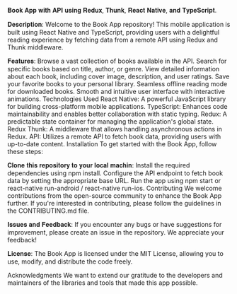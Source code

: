 𝐁𝐨𝐨𝐤 𝐀𝐩𝐩 𝐰𝐢𝐭𝐡 𝐀𝐏𝐈 𝐮𝐬𝐢𝐧𝐠 𝐑𝐞𝐝𝐮𝐱, 𝐓𝐡𝐮𝐧𝐤, 𝐑𝐞𝐚𝐜𝐭 𝐍𝐚𝐭𝐢𝐯𝐞, 𝐚𝐧𝐝 𝐓𝐲𝐩𝐞𝐒𝐜𝐫𝐢𝐩𝐭.

𝐃𝐞𝐬𝐜𝐫𝐢𝐩𝐭𝐢𝐨𝐧: 
Welcome to the Book App repository! This mobile application is built using React Native and TypeScript, providing users with a delightful reading experience by fetching data from a remote API using Redux and Thunk middleware.

𝐅𝐞𝐚𝐭𝐮𝐫𝐞𝐬: 
Browse a vast collection of books available in the API.
Search for specific books based on title, author, or genre.
View detailed information about each book, including cover image, description, and user ratings.
Save your favorite books to your personal library.
Seamless offline reading mode for downloaded books.
Smooth and intuitive user interface with interactive animations.
Technologies Used
React Native: A powerful JavaScript library for building cross-platform mobile applications.
TypeScript: Enhances code maintainability and enables better collaboration with static typing.
Redux: A predictable state container for managing the application's global state.
Redux Thunk: A middleware that allows handling asynchronous actions in Redux.
API: Utilizes a remote API to fetch book data, providing users with up-to-date content.
Installation
To get started with the Book App, follow these steps:

𝐂𝐥𝐨𝐧𝐞 𝐭𝐡𝐢𝐬 𝐫𝐞𝐩𝐨𝐬𝐢𝐭𝐨𝐫𝐲 𝐭𝐨 𝐲𝐨𝐮𝐫 𝐥𝐨𝐜𝐚𝐥 𝐦𝐚𝐜𝐡𝐢𝐧: 
Install the required dependencies using npm install.
Configure the API endpoint to fetch book data by setting the appropriate base URL.
Run the app using npm start or react-native run-android / react-native run-ios.
Contributing
We welcome contributions from the open-source community to enhance the Book App further. If you're interested in contributing, please follow the guidelines in the CONTRIBUTING.md file.

𝐈𝐬𝐬𝐮𝐞𝐬 𝐚𝐧𝐝 𝐅𝐞𝐞𝐝𝐛𝐚𝐜𝐤:
If you encounter any bugs or have suggestions for improvement, please create an issue in the repository. We appreciate your feedback!

𝐋𝐢𝐜𝐞𝐧𝐬𝐞: 
The Book App is licensed under the MIT License, allowing you to use, modify, and distribute the code freely.

Acknowledgments
We want to extend our gratitude to the developers and maintainers of the libraries and tools that made this app possible.
